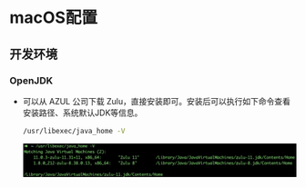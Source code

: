 # macOS配置

## 开发环境

### OpenJDK

* 可以从 AZUL 公司下载 Zulu，直接安装即可。安装后可以执行如下命令查看安装路径、系统默认JDK等信息。

  ```sh
  /usr/libexec/java_home -V
  ```

  ![image-20190622225952189](./images/image-20190622225952189.png)

  


